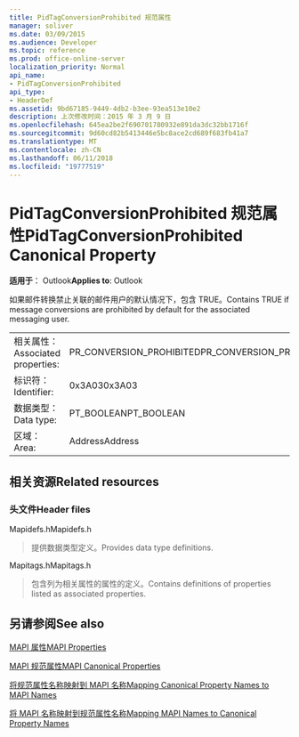 ```yaml
---
title: PidTagConversionProhibited 规范属性
manager: soliver
ms.date: 03/09/2015
ms.audience: Developer
ms.topic: reference
ms.prod: office-online-server
localization_priority: Normal
api_name:
- PidTagConversionProhibited
api_type:
- HeaderDef
ms.assetid: 9bd67185-9449-4db2-b3ee-93ea513e10e2
description: 上次修改时间：2015 年 3 月 9 日
ms.openlocfilehash: 645ea2be2f690701780932e891da3dc32bb1716f
ms.sourcegitcommit: 9d60cd82b5413446e5bc8ace2cd689f683fb41a7
ms.translationtype: MT
ms.contentlocale: zh-CN
ms.lasthandoff: 06/11/2018
ms.locfileid: "19777519"
---
```

# <a name="pidtagconversionprohibited-canonical-property"></a><span data-ttu-id="595c5-103">PidTagConversionProhibited 规范属性</span><span class="sxs-lookup"><span data-stu-id="595c5-103">PidTagConversionProhibited Canonical Property</span></span>

  
  
<span data-ttu-id="595c5-104">**适用于**： Outlook</span><span class="sxs-lookup"><span data-stu-id="595c5-104">**Applies to**: Outlook</span></span> 
  
<span data-ttu-id="595c5-105">如果邮件转换禁止关联的邮件用户的默认情况下，包含 TRUE。</span><span class="sxs-lookup"><span data-stu-id="595c5-105">Contains TRUE if message conversions are prohibited by default for the associated messaging user.</span></span>
  
|||
|:-----|:-----|
|<span data-ttu-id="595c5-106">相关属性：</span><span class="sxs-lookup"><span data-stu-id="595c5-106">Associated properties:</span></span>  <br/> |<span data-ttu-id="595c5-107">PR_CONVERSION_PROHIBITED</span><span class="sxs-lookup"><span data-stu-id="595c5-107">PR_CONVERSION_PROHIBITED</span></span>  <br/> |
|<span data-ttu-id="595c5-108">标识符：</span><span class="sxs-lookup"><span data-stu-id="595c5-108">Identifier:</span></span>  <br/> |<span data-ttu-id="595c5-109">0x3A03</span><span class="sxs-lookup"><span data-stu-id="595c5-109">0x3A03</span></span>  <br/> |
|<span data-ttu-id="595c5-110">数据类型：</span><span class="sxs-lookup"><span data-stu-id="595c5-110">Data type:</span></span>  <br/> |<span data-ttu-id="595c5-111">PT_BOOLEAN</span><span class="sxs-lookup"><span data-stu-id="595c5-111">PT_BOOLEAN</span></span>  <br/> |
|<span data-ttu-id="595c5-112">区域：</span><span class="sxs-lookup"><span data-stu-id="595c5-112">Area:</span></span>  <br/> |<span data-ttu-id="595c5-113">Address</span><span class="sxs-lookup"><span data-stu-id="595c5-113">Address</span></span>  <br/> |
   
## <a name="related-resources"></a><span data-ttu-id="595c5-114">相关资源</span><span class="sxs-lookup"><span data-stu-id="595c5-114">Related resources</span></span>

### <a name="header-files"></a><span data-ttu-id="595c5-115">头文件</span><span class="sxs-lookup"><span data-stu-id="595c5-115">Header files</span></span>

<span data-ttu-id="595c5-116">Mapidefs.h</span><span class="sxs-lookup"><span data-stu-id="595c5-116">Mapidefs.h</span></span>
  
> <span data-ttu-id="595c5-117">提供数据类型定义。</span><span class="sxs-lookup"><span data-stu-id="595c5-117">Provides data type definitions.</span></span>
    
<span data-ttu-id="595c5-118">Mapitags.h</span><span class="sxs-lookup"><span data-stu-id="595c5-118">Mapitags.h</span></span>
  
> <span data-ttu-id="595c5-119">包含列为相关属性的属性的定义。</span><span class="sxs-lookup"><span data-stu-id="595c5-119">Contains definitions of properties listed as associated properties.</span></span>
    
## <a name="see-also"></a><span data-ttu-id="595c5-120">另请参阅</span><span class="sxs-lookup"><span data-stu-id="595c5-120">See also</span></span>



[<span data-ttu-id="595c5-121">MAPI 属性</span><span class="sxs-lookup"><span data-stu-id="595c5-121">MAPI Properties</span></span>](mapi-properties.md)
  
[<span data-ttu-id="595c5-122">MAPI 规范属性</span><span class="sxs-lookup"><span data-stu-id="595c5-122">MAPI Canonical Properties</span></span>](mapi-canonical-properties.md)
  
[<span data-ttu-id="595c5-123">将规范属性名称映射到 MAPI 名称</span><span class="sxs-lookup"><span data-stu-id="595c5-123">Mapping Canonical Property Names to MAPI Names</span></span>](mapping-canonical-property-names-to-mapi-names.md)
  
[<span data-ttu-id="595c5-124">将 MAPI 名称映射到规范属性名称</span><span class="sxs-lookup"><span data-stu-id="595c5-124">Mapping MAPI Names to Canonical Property Names</span></span>](mapping-mapi-names-to-canonical-property-names.md)

